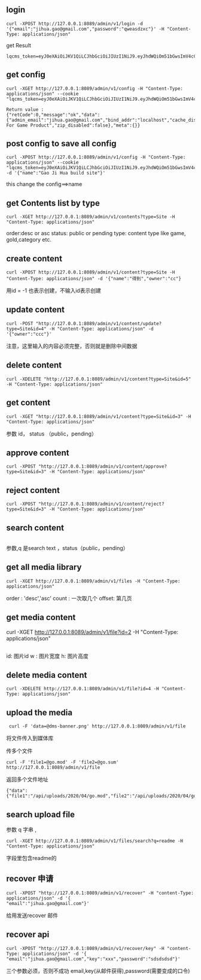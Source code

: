 ## login 
```
curl -XPOST http://127.0.0.1:8089/admin/v1/login -d '{"email":"jihua.gao@gmail.com","password":"qweasdzxc"}' -H "Content-Type: applications/json"
```
get Result
```
lqcms_token=eyJ0eXAiOiJKV1QiLCJhbGciOiJIUzI1NiJ9.eyJhdWQiOm51bGwsImV4cCI6IjIwMjAtMDQtMTNUMTA6Mzg6MDguNDQ0NjQ4ODUzKzA4OjAwIiwiaWF0IjpudWxsLCJpc3MiOm51bGwsImp0aSI6bnVsbCwibmJmIjpudWxsLCJzdWIiOm51bGwsInVzZXIiOiJqaWh1YS5nYW9AZ21haWwuY29tIn0.3Gm4EKl7TRov7IL7QdENNxDqdVWwaY9W6gjL1eE6Nr0
```
## get config 

```
curl -XGET http://127.0.0.1:8089/admin/v1/config -H "Content-Type: applications/json" --cookie "lqcms_token=eyJ0eXAiOiJKV1QiLCJhbGciOiJIUzI1NiJ9.eyJhdWQiOm51bGwsImV4cCI6IjIwMjAtMDQtMTNUMTA6Mzg6MDguNDQ0NjQ4ODUzKzA4OjAwIiwiaWF0IjpudWxsLCJpc3MiOm51bGwsImp0aSI6bnVsbCwibmJmIjpudWxsLCJzdWIiOm51bGwsInVzZXIiOiJqaWh1YS5nYW9AZ21haWwuY29tIn0.3Gm4EKl7TRov7IL7QdENNxDqdVWwaY9W6gjL1eE6Nr0"

Return value : 
{"retCode":0,"message":"ok","data":{"admin_email":"jihua.gao@gmail.com","bind_addr":"localhost","cache_disabled":false,"cors_disabled":false,"http_port":"8089","https_port":"443","log_file":"","log_level":"","name":"EShop For Game Product","zip_disabled":false},"meta":{}}
```

## post config  to save all config

```
curl -XPOST http://127.0.0.1:8089/admin/v1/config -H "Content-Type: applications/json" --cookie "lqcms_token=eyJ0eXAiOiJKV1QiLCJhbGciOiJIUzI1NiJ9.eyJhdWQiOm51bGwsImV4cCI6IjIwMjAtMDQtMTNUMTA6Mzg6MDguNDQ0NjQ4ODUzKzA4OjAwIiwiaWF0IjpudWxsLCJpc3MiOm51bGwsImp0aSI6bnVsbCwibmJmIjpudWxsLCJzdWIiOm51bGwsInVzZXIiOiJqaWh1YS5nYW9AZ21haWwuY29tIn0.3Gm4EKl7TRov7IL7QdENNxDqdVWwaY9W6gjL1eE6Nr0" -d '{"name":"Gao Ji Hua build site"}'
``` 
this change the config==>name 


## get Contents list by type 
```
curl -XGET http://127.0.0.1:8089/admin/v1/contents?type=Site -H "Content-Type: applications/json"
```
order:desc or asc
status: public or pending 
type: content type like game, gold,category etc.

## create content 
```
curl -XPOST http://127.0.0.1:8089/admin/v1/content?type=Site -H "Content-Type: applications/json" -d '{"name":"得到","owner":"cc"}
```
用id = -1 也表示创建，不输入id表示创建

## update content 
```
curl -POST "http://127.0.0.1:8089/admin/v1/content/update?type=Site&id=4" -H "Content-Type: applications/json" -d '{"owner":"ccc"}'
``` 
注意，这里输入的内容必须完整，否则就是删除中间数据

## delete content 
```
curl -XDELETE "http://127.0.0.1:8089/admin/v1/content?type=Site&id=5" -H "Content-Type: applications/json"
``` 

## get content 
```
curl -XGET "http://127.0.0.1:8089/admin/v1/content?type=Site&id=3" -H "Content-Type: applications/json"
```
参数 id， status （public，pending）
## approve content
```
curl -XPOST "http://127.0.0.1:8089/admin/v1/content/approve?type=Site&id=3" -H "Content-Type: applications/json"
```

## reject content 
```
curl -XPOST "http://127.0.0.1:8089/admin/v1/content/reject?type=Site&id=3" -H "Content-Type: applications/json"
```
## search content
```

```
参数,q 是search text ，status（public，pending）

## get all media library 
```
curl -XGET http://127.0.0.1:8089/admin/v1/files -H "Content-Type: applications/json"

```
order : 'desc','asc'
count : 一次取几个
offset: 第几页

## get media content
curl -XGET http://127.0.0.1:8089/admin/v1/file?id=2 -H "Content-Type: applications/json"
```
```
id: 图片id
w : 图片宽度
h: 图片高度


## delete media content 
```
curl -XDELETE http://127.0.0.1:8089/admin/v1/file?id=4 -H "Content-Type: applications/json"
```

## upload the media 
```
 curl -F 'data=@dms-banner.png' http://127.0.0.1:8089/admin/v1/file 
```
将文件传入到媒体库

传多个文件
```
curl -F 'file1=@go.mod' -F 'file2=@go.sum'  http://127.0.0.1:8089/admin/v1/file
```
返回多个文件地址
```
{"data":{"file1":"/api/uploads/2020/04/go.mod","file2":"/api/uploads/2020/04/go.sum"},"msg":"ok","retCode":0}
```

## search upload file 
参数 q 字串 , 
```
curl -XGET http://127.0.0.1:8089/admin/v1/files/search?q=readme -H "Content-Type: applications/json"
```
字段里包含readme的


## recover 申请
```
curl -XPOST "http://127.0.0.1:8089/admin/v1/recover" -H "content-Type: applications/json" -d '{
"email":"jihua.gao@gmail.com"}'
```
给用发送recover 邮件

## recover api
```
curl -XPOST "http://127.0.0.1:8089/admin/v1/recover/key" -H "content-Type: applications/json" -d '{
"email":"jihua.gao@gmail.com","key":"xxx","password":"sdsdsdsd"}'
```
三个参数必须，否则不成功
email,key(从邮件获得),password(需要变成的口令)

